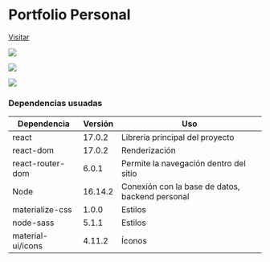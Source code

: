 # Portfolio Personal

[Visitar](https://nvergara-portfolio.netlify.app/)

![](https://firebasestorage.googleapis.com/v0/b/portfolio-c32fd.appspot.com/o/readMe%2Fchrome_6t1Z9tLiVS.png?alt=media&token=a265474f-488f-4563-99cb-8646ad2a4dbb)

![](https://firebasestorage.googleapis.com/v0/b/portfolio-c32fd.appspot.com/o/readMe%2Fchrome_LudlAS0rgE.png?alt=media&token=760b2967-00bc-4337-88a8-f5e3004913c3)

![](https://firebasestorage.googleapis.com/v0/b/portfolio-c32fd.appspot.com/o/readMe%2Fchrome_j8iboO5svv.png?alt=media&token=f752316f-3562-466e-b6c2-9d69697047a8)




### Dependencias usuadas


|  Dependencia |  Versión   | Uso  |
| ------------ | ------------ | ------------ |
| react  | 17.0.2   |  Libreria principal del proyecto   |
| react-dom  | 17.0.2   |  Renderización  |
| react-router-dom  |  6.0.1  | Permite la navegación dentro del sitio |
| Node | 16.14.2  | Conexión con la base de datos, backend personal|
| materialize-css | 1.0.0 | Estilos|
| node-sass  |  5.1.1 | Estilos|
| material-ui/icons| 4.11.2  | Íconos|





